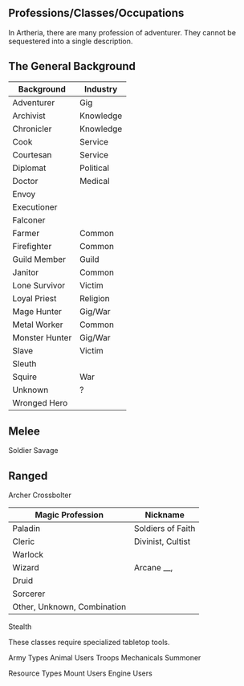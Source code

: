 ## Professions/Classes/Occupations

In Artheria, there are many profession of adventurer. They cannot be sequestered into a single description. 


## The General Background




| Background     | Industry  |
| -------------- | --------- |
| Adventurer     | Gig       |
| Archivist      | Knowledge |
| Chronicler     | Knowledge |
| Cook           | Service   |
| Courtesan      | Service   |
| Diplomat       | Political |
| Doctor         | Medical   |
| Envoy          |           |
| Executioner    |           |
| Falconer       |           |
| Farmer         | Common    |
| Firefighter    | Common    |
| Guild Member   | Guild     |
| Janitor        | Common    |
| Lone Survivor  | Victim    |
| Loyal Priest   | Religion  |
| Mage Hunter    | Gig/War   |
| Metal Worker   | Common    |
| Monster Hunter | Gig/War   |
| Slave          | Victim    |
| Sleuth         |           |
| Squire         | War       |
| Unknown        | ?         |
| Wronged Hero   |           |



## Melee
Soldier
Savage

## Ranged
Archer
Crossbolter

| Magic Profession            | Nickname          |
| --------------------------- | ----------------- |
| Paladin                     | Soldiers of Faith |
| Cleric                      | Divinist, Cultist |
| Warlock                     |                   |
| Wizard                      | Arcane __,        |
| Druid                       |                   |
| Sorcerer                    |                   |
| Other, Unknown, Combination |                   |







Stealth



These classes require specialized tabletop tools.

Army Types
Animal Users
Troops
Mechanicals
Summoner

Resource Types
Mount Users
Engine Users